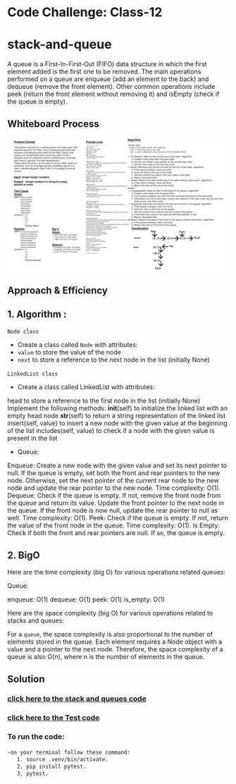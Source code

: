 # Code Challenge: Class-12
# stack-and-queue 
A queue is a First-In-First-Out (FIFO) data structure in which the first element added is the first one to be removed. The main operations performed on a queue are enqueue (add an element to the back) and dequeue (remove the front element). Other common operations include peek (return the front element without removing it) and isEmpty (check if the queue is empty).


## Whiteboard Process
![cc](../assest/Whiteboard11.png)

## Approach & Efficiency
## 1. Algorithm :
`Node class`
- Create a class called `Node` with attributes:
- `value` to store the value of the node
- `next` to store a reference to the next node in the list (initially None)

`LinkedList class`
- Create a class called LinkedList with attributes:
 
 head to store a reference to the first node in the list (initially None)
    Implement the following methods:
     __init__(self) to initialize the linked list with an empty head node
     __str__(self) to return a string representation of the linked list
     insert(self, value) to insert a new node with the given value at the beginning of the list
     includes(self, value) to check if a node with the given value is present in the list



- Queue:

Enqueue: Create a new node with the given value and set its next pointer to null. If the queue is empty, set both the front and rear pointers to the new node. Otherwise, set the next pointer of the current rear node to the new node and update the rear pointer to the new node. Time complexity: O(1).
Dequeue: Check if the queue is empty. If not, remove the front node from the queue and return its value. Update the front pointer to the next node in the queue. If the front node is now null, update the rear pointer to null as well. Time complexity: O(1).
Peek: Check if the queue is empty. If not, return the value of the front node in the queue. Time complexity: O(1).
Is Empty: Check if both the front and rear pointers are null. If so, the queue is empty.

## 2. BigO
  Here are the time complexity (big O) for various operations related queues:

Queue:

enqueue: O(1)
dequeue: O(1)
peek: O(1)
is_empty: O(1)

Here are the space complexity (big O) for various operations related to stacks and queues:

For a `queue`, the space complexity is also proportional to the number of elements stored in the queue. Each element requires a Node object with a value and a pointer to the next node. Therefore, the space complexity of a queue is also O(n), where n is the number of elements in the queue.

## Solution
### [click here to the stack and queues code](./s_q_animal-shelter.py)
### [click here to the Test code](../tests/test_s_q_animal_shelter.py)
### To run the code:
    -on your terminal follow these command:
       1. source .venv/bin/activate.
       2. pip install pytest.
       3. pytest.
